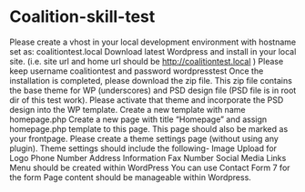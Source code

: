 # Coalition-skill-test

Please create a vhost in your local development environment with hostname set as: coalitiontest.local
Download latest Wordpress and install in your local site. (i.e. site url and home url should be http://coalitiontest.local )
Please keep username coalitiontest and password wordpresstest
Once the installation is completed, please download the zip file.
This zip file contains the base theme for WP (underscores) and PSD design file (PSD file is in root dir of this test work). Please activate that theme and incorporate the PSD design into the WP template.
Create a new template with name homepage.php
Create a new page with title “Homepage” and assign homepage.php template to this page. This page should also be marked as your frontpage.
Please create a theme settings page (without using any plugin). Theme settings should include the following-
Image Upload for Logo
Phone Number
Address Information
Fax Number
Social Media Links
Menu should be created within WordPress
You can use Contact Form 7 for the form
Page content should be manageable within Wordpress.
